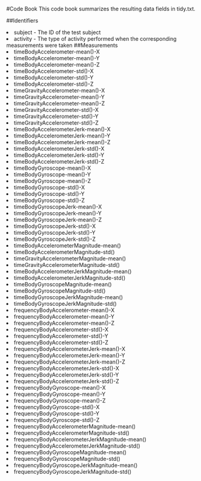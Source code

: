 #Code Book
This code book summarizes the resulting data fields in tidy.txt.

##Identifiers

<li> subject - The ID of the test subject
<li> activity - The type of activity performed when the corresponding measurements were taken
##Measurements 
<li>timeBodyAccelerometer-mean()-X                 
<li>timeBodyAccelerometer-mean()-Y
<li>timeBodyAccelerometer-mean()-Z
<li>timeBodyAccelerometer-std()-X
<li>timeBodyAccelerometer-std()-Y
<li>timeBodyAccelerometer-std()-Z
<li>timeGravityAccelerometer-mean()-X
<li>timeGravityAccelerometer-mean()-Y
<li>timeGravityAccelerometer-mean()-Z
<li>timeGravityAccelerometer-std()-X
<li>timeGravityAccelerometer-std()-Y
<li>timeGravityAccelerometer-std()-Z
<li>timeBodyAccelerometerJerk-mean()-X
<li>timeBodyAccelerometerJerk-mean()-Y
<li>timeBodyAccelerometerJerk-mean()-Z
<li>timeBodyAccelerometerJerk-std()-X
<li>timeBodyAccelerometerJerk-std()-Y
<li>timeBodyAccelerometerJerk-std()-Z
<li>timeBodyGyroscope-mean()-X
<li>timeBodyGyroscope-mean()-Y
<li>timeBodyGyroscope-mean()-Z
<li>timeBodyGyroscope-std()-X
<li>timeBodyGyroscope-std()-Y
<li>timeBodyGyroscope-std()-Z
<li>timeBodyGyroscopeJerk-mean()-X
<li>timeBodyGyroscopeJerk-mean()-Y
<li>timeBodyGyroscopeJerk-mean()-Z
<li>timeBodyGyroscopeJerk-std()-X
<li>timeBodyGyroscopeJerk-std()-Y
<li>timeBodyGyroscopeJerk-std()-Z
<li>timeBodyAccelerometerMagnitude-mean()
<li>timeBodyAccelerometerMagnitude-std()
<li>timeGravityAccelerometerMagnitude-mean()
<li>timeGravityAccelerometerMagnitude-std()
<li>timeBodyAccelerometerJerkMagnitude-mean()
<li>timeBodyAccelerometerJerkMagnitude-std()
<li>timeBodyGyroscopeMagnitude-mean()
<li>timeBodyGyroscopeMagnitude-std()
<li>timeBodyGyroscopeJerkMagnitude-mean()
<li>timeBodyGyroscopeJerkMagnitude-std()
<li>frequencyBodyAccelerometer-mean()-X
<li>frequencyBodyAccelerometer-mean()-Y
<li>frequencyBodyAccelerometer-mean()-Z
<li>frequencyBodyAccelerometer-std()-X
<li>frequencyBodyAccelerometer-std()-Y
<li>frequencyBodyAccelerometer-std()-Z
<li>frequencyBodyAccelerometerJerk-mean()-X
<li>frequencyBodyAccelerometerJerk-mean()-Y
<li>frequencyBodyAccelerometerJerk-mean()-Z
<li>frequencyBodyAccelerometerJerk-std()-X
<li>frequencyBodyAccelerometerJerk-std()-Y
<li>frequencyBodyAccelerometerJerk-std()-Z
<li>frequencyBodyGyroscope-mean()-X
<li>frequencyBodyGyroscope-mean()-Y
<li>frequencyBodyGyroscope-mean()-Z
<li>frequencyBodyGyroscope-std()-X
<li>frequencyBodyGyroscope-std()-Y
<li>frequencyBodyGyroscope-std()-Z
<li>frequencyBodyAccelerometerMagnitude-mean()
<li>frequencyBodyAccelerometerMagnitude-std()
<li>frequencyBodyAccelerometerJerkMagnitude-mean()
<li>frequencyBodyAccelerometerJerkMagnitude-std()
<li>frequencyBodyGyroscopeMagnitude-mean()
<li>frequencyBodyGyroscopeMagnitude-std()
<li>frequencyBodyGyroscopeJerkMagnitude-mean()
<li>frequencyBodyGyroscopeJerkMagnitude-std()
